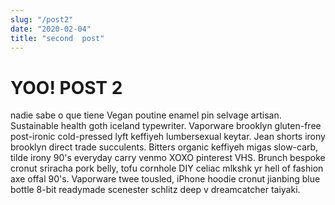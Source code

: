 ```yaml
---
slug: "/post2"
date: "2020-02-04"
title: "second  post"
---
```


# YOO! POST 2

nadie sabe o que tiene
Vegan poutine enamel pin selvage artisan. Sustainable health goth iceland typewriter. Vaporware brooklyn gluten-free post-ironic cold-pressed lyft keffiyeh lumbersexual keytar. Jean shorts irony brooklyn direct trade succulents. Bitters organic keffiyeh migas slow-carb, tilde irony 90's everyday carry venmo XOXO pinterest VHS. Brunch bespoke cronut sriracha pork belly, tofu cornhole DIY celiac mlkshk yr hell of fashion axe offal 90's. Vaporware twee tousled, iPhone hoodie cronut jianbing blue bottle 8-bit readymade scenester schlitz deep v dreamcatcher taiyaki.